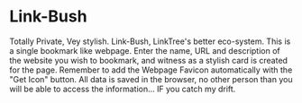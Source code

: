 # Link-Bush
Totally Private, Vey stylish. Link-Bush, LinkTree's better eco-system. 
This is a single bookmark like webpage. Enter the name, URL and description of the website you wish to bookmark, and witness as a stylish card is created for the page. 
Remember to add the Webpage Favicon automatically with the "Get Icon" button.
All data is saved in the browser, no other person than you will be able to access the information... IF you catch my drift.
